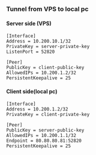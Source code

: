 ### Tunnel from VPS to local pc
#### Server side (VPS)

```
[Interface]
Address = 10.200.10.1/32
PrivateKey = server-private-key
ListenPort = 52820

[Peer]
PublicKey = client-public-key
AllowedIPs = 10.200.1.2/32
PersistentKeepalive = 25
```
#### Client side(local pc)

```
[Interface]
Address = 10.200.1.2/32
PrivateKey = client-private-key

[Peer]
PublicKey = server-public-key
AllowedIPs = 10.200.1.1/32
Endpoint = 80.80.80.81:52820
PersistentKeepalive = 25
```
